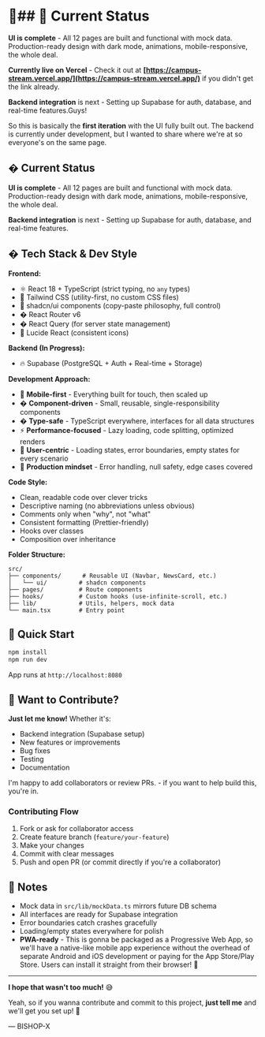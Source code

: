 # 👋## 🚀 Current Status

**UI is complete** - All 12 pages are built and functional with mock data. Production-ready design with dark mode, animations, mobile-responsive, the whole deal.

**Currently live on Vercel** - Check it out at **[https://campus-stream.vercel.app/](https://campus-stream.vercel.app/)** if you didn't get the link already.

**Backend integration** is next - Setting up Supabase for auth, database, and real-time features.Guys!

So this is basically the **first iteration** with the UI fully built out. The backend is currently under development, but I wanted to share where we're at so everyone's on the same page.

## � Current Status

**UI is complete** - All 12 pages are built and functional with mock data. Production-ready design with dark mode, animations, mobile-responsive, the whole deal.

**Backend integration** is next - Setting up Supabase for auth, database, and real-time features.

## �️ Tech Stack & Dev Style

**Frontend:**
- ⚛️ React 18 + TypeScript (strict typing, no `any` types)
- 🎨 Tailwind CSS (utility-first, no custom CSS files)
- 🧩 shadcn/ui components (copy-paste philosophy, full control)
- �️ React Router v6
- � React Query (for server state management)
- 🎯 Lucide React (consistent icons)

**Backend (In Progress):**
- 🔥 Supabase (PostgreSQL + Auth + Real-time + Storage)

**Development Approach:**
- 📱 **Mobile-first** - Everything built for touch, then scaled up
- � **Component-driven** - Small, reusable, single-responsibility components
- � **Type-safe** - TypeScript everywhere, interfaces for all data structures
- ⚡ **Performance-focused** - Lazy loading, code splitting, optimized renders
- 🎯 **User-centric** - Loading states, error boundaries, empty states for every scenario
- 🧪 **Production mindset** - Error handling, null safety, edge cases covered

**Code Style:**
- Clean, readable code over clever tricks
- Descriptive naming (no abbreviations unless obvious)
- Comments only when "why", not "what"
- Consistent formatting (Prettier-friendly)
- Hooks over classes
- Composition over inheritance

**Folder Structure:**
```
src/
├── components/      # Reusable UI (Navbar, NewsCard, etc.)
│   └── ui/         # shadcn components
├── pages/          # Route components
├── hooks/          # Custom hooks (use-infinite-scroll, etc.)
├── lib/            # Utils, helpers, mock data
└── main.tsx        # Entry point
```

## 🏃 Quick Start

```bash
npm install
npm run dev
```

App runs at `http://localhost:8080`

## 🤝 Want to Contribute?

**Just let me know!** Whether it's:
- Backend integration (Supabase setup)
- New features or improvements
- Bug fixes
- Testing
- Documentation

I'm happy to add collaborators or review PRs. - if you want to help build this, you're in.

### Contributing Flow
1. Fork or ask for collaborator access
2. Create feature branch (`feature/your-feature`)
3. Make your changes
4. Commit with clear messages
5. Push and open PR (or commit directly if you're a collaborator)

## 📝 Notes

- Mock data in `src/lib/mockData.ts` mirrors future DB schema
- All interfaces are ready for Supabase integration
- Error boundaries catch crashes gracefully
- Loading/empty states everywhere for polish
- **PWA-ready** - This is gonna be packaged as a Progressive Web App, so we'll have a native-like mobile app experience without the overhead of separate Android and iOS development or paying for the App Store/Play Store. Users can install it straight from their browser! 📲

---

**I hope that wasn't too much!** 😅

Yeah, so if you wanna contribute and commit to this project, **just tell me** and we'll get you set up! 🚀

— BISHOP-X


